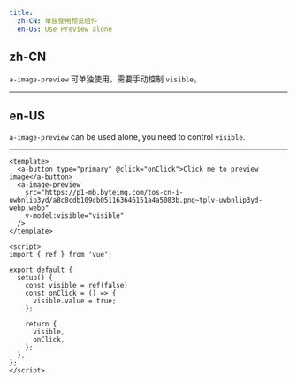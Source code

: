 ```yaml
title:
  zh-CN: 单独使用预览组件
  en-US: Use Preview alone
```

## zh-CN

`a-image-preview` 可单独使用，需要手动控制 `visible`。

---

## en-US

`a-image-preview` can be used alone, you need to control `visible`.

---

```vue
<template>
  <a-button type="primary" @click="onClick">Click me to preview image</a-button>
  <a-image-preview
    src="https://p1-mb.byteimg.com/tos-cn-i-uwbnlip3yd/a8c8cdb109cb051163646151a4a5083b.png~tplv-uwbnlip3yd-webp.webp"
    v-model:visible="visible"
  />
</template>

<script>
import { ref } from 'vue';

export default {
  setup() {
    const visible = ref(false)
    const onClick = () => {
      visible.value = true;
    };

    return {
      visible,
      onClick,
    };
  },
};
</script>
```
